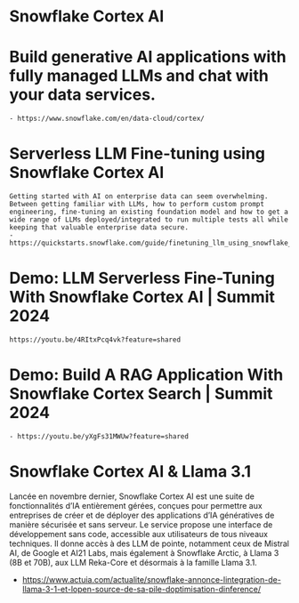 
# Snowflake Cortex AI

 # Build generative AI applications with fully managed LLMs and chat with your data services. 
    - https://www.snowflake.com/en/data-cloud/cortex/
    
 # Serverless LLM Fine-tuning using Snowflake Cortex AI
    Getting started with AI on enterprise data can seem overwhelming. Between getting familiar with LLMs, how to perform custom prompt engineering, fine-tuning an existing foundation model and how to get a wide range of LLMs deployed/integrated to run multiple tests all while keeping that valuable enterprise data secure. 
    - https://quickstarts.snowflake.com/guide/finetuning_llm_using_snowflake_cortex_ai/index.html#0
    
 # Demo: LLM Serverless Fine-Tuning With Snowflake Cortex AI | Summit 2024
    https://youtu.be/4RItxPcq4vk?feature=shared
    
# Demo: Build A RAG Application With Snowflake Cortex Search | Summit 2024
    - https://youtu.be/yXgFs31MWUw?feature=shared

# Snowflake Cortex AI & Llama 3.1 
Lancée en novembre dernier, Snowflake Cortex AI est une suite de fonctionnalités d’IA entièrement gérées, conçues pour permettre aux entreprises de créer et de déployer des applications d’IA génératives de manière sécurisée et sans serveur. Le service propose une interface de développement sans code, accessible aux utilisateurs de tous niveaux techniques. Il donne accès à des LLM de pointe, notamment ceux de Mistral AI, de Google et AI21 Labs, mais également à Snowflake Arctic, à Llama 3 (8B et 70B), aux LLM Reka-Core et désormais à la famille Llama 3.1.
- https://www.actuia.com/actualite/snowflake-annonce-lintegration-de-llama-3-1-et-lopen-source-de-sa-pile-doptimisation-dinference/



